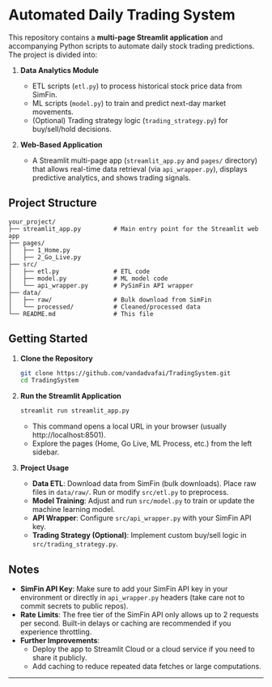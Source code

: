 # Automated Daily Trading System

This repository contains a **multi-page Streamlit application** and accompanying Python scripts to automate daily stock trading predictions. The project is divided into:

1. **Data Analytics Module**  
   - ETL scripts (`etl.py`) to process historical stock price data from SimFin.  
   - ML scripts (`model.py`) to train and predict next-day market movements.  
   - (Optional) Trading strategy logic (`trading_strategy.py`) for buy/sell/hold decisions.

2. **Web-Based Application**  
   - A Streamlit multi-page app (`streamlit_app.py` and `pages/` directory) that allows real-time data retrieval (via `api_wrapper.py`), displays predictive analytics, and shows trading signals.  

## Project Structure

```
your_project/
├── streamlit_app.py         # Main entry point for the Streamlit web app
├── pages/
│   ├── 1_Home.py
│   ├── 2_Go_Live.py
├── src/
│   ├── etl.py               # ETL code
│   ├── model.py             # ML model code
│   └── api_wrapper.py       # PySimFin API wrapper
├── data/
│   ├── raw/                 # Bulk download from SimFin
│   └── processed/           # Cleaned/processed data
└── README.md                # This file
```

## Getting Started

1. **Clone the Repository**  
   ```bash
   git clone https://github.com/vandadvafai/TradingSystem.git
   cd TradingSystem
   ```

2. **Run the Streamlit Application**  
   ```bash
   streamlit run streamlit_app.py
   ```
   - This command opens a local URL in your browser (usually http://localhost:8501).
   - Explore the pages (Home, Go Live, ML Process, etc.) from the left sidebar.

3. **Project Usage**  
   - **Data ETL**: Download data from SimFin (bulk downloads). Place raw files in `data/raw/`. Run or modify `src/etl.py` to preprocess.  
   - **Model Training**: Adjust and run `src/model.py` to train or update the machine learning model.  
   - **API Wrapper**: Configure `src/api_wrapper.py` with your SimFin API key.  
   - **Trading Strategy (Optional)**: Implement custom buy/sell logic in `src/trading_strategy.py`.  

## Notes

- **SimFin API Key**: Make sure to add your SimFin API key in your environment or directly in `api_wrapper.py` headers (take care not to commit secrets to public repos).
- **Rate Limits**: The free tier of the SimFin API only allows up to 2 requests per second. Built-in delays or caching are recommended if you experience throttling.
- **Further Improvements**: 
  - Deploy the app to Streamlit Cloud or a cloud service if you need to share it publicly.  
  - Add caching to reduce repeated data fetches or large computations.

---
